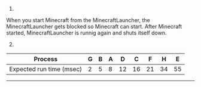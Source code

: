 1. 
When you start Minecraft from the MinecraftLauncher, the MinecraftLauncher gets blocked so Minecraft can start. 
After Minecraft started, MinecraftLauncher is runnig again and shuts itself down.
   
2.
| Process |G | B | A | D | C | F | H | E |
| --- | --- | --- | --- | --- | --- | --- | --- | --- |
Expected run time (msec) | 2 | 5 | 8 | 12 | 16 | 21 | 34 | 55
---
